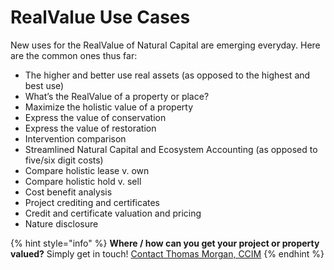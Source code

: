# RealValue Use Cases

New uses for the RealValue of Natural Capital are emerging everyday. Here are the common ones thus far:

* The higher and better use real assets (as opposed to the highest and best use)
* What’s the RealValue of a property or place?
* Maximize the holistic value of a property
* Express the value of conservation
* Express the value of restoration
* Intervention comparison
* Streamlined Natural Capital and Ecosystem Accounting (as opposed to five/six digit costs)
* Compare holistic lease v. own
* Compare holistic hold v. sell
* Cost benefit analysis
* Project crediting and certificates
* Credit and certificate valuation and pricing
* Nature disclosure

{% hint style="info" %}
**Where / how can you get your project or property valued?** Simply get in touch! [Contact Thomas Morgan, CCIM](../../dossier/contact.md)
{% endhint %}
